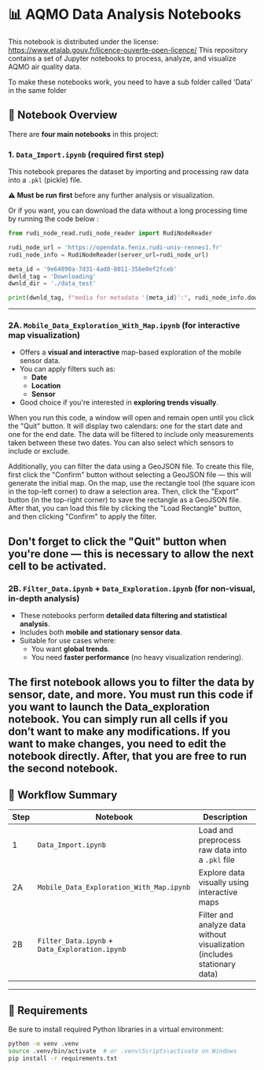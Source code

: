 # 📊 AQMO Data Analysis Notebooks
This notebook is distributed under the license: https://www.etalab.gouv.fr/licence-ouverte-open-licence/
This repository contains a set of Jupyter notebooks to process, analyze, and visualize AQMO air quality data.

To make these notebooks work, you need to have a sub folder called 'Data' in the same folder

## 🔧 Notebook Overview

There are **four main notebooks** in this project:

### 1. `Data_Import.ipynb` (**required first step**)
This notebook prepares the dataset by importing and processing raw data into a `.pkl` (pickle) file.

**⚠️ Must be run first** before any further analysis or visualization.

Or if you want, you can download the data without a long processing time by running the code below :

```python
from rudi_node_read.rudi_node_reader import RudiNodeReader

rudi_node_url = 'https://opendata.fenix.rudi-univ-rennes1.fr'
rudi_node_info = RudiNodeReader(server_url=rudi_node_url)

meta_id = '9e64890a-7d31-4ad8-8011-356e0ef2fceb'
dwnld_tag = 'Downloading'
dwnld_dir = './data_test'

print(dwnld_tag, f"media for metadata '{meta_id}':", rudi_node_info.download_files_for_metadata(meta_id, dwnld_dir))
```

---

### 2A. `Mobile_Data_Exploration_With_Map.ipynb` (for interactive map visualization)

- Offers a **visual and interactive** map-based exploration of the mobile sensor data.
- You can apply filters such as:
  - **Date**
  - **Location**
  - **Sensor**
- Good choice if you're interested in **exploring trends visually**.

When you run this code, a window will open and remain open until you click the "Quit" button. It will display two calendars: one for the start date and one for the end date. The data will be filtered to include only measurements taken between these two dates. You can also select which sensors to include or exclude.

Additionally, you can filter the data using a GeoJSON file. To create this file, first click the "Confirm" button without selecting a GeoJSON file — this will generate the initial map. On the map, use the rectangle tool (the square icon in the top-left corner) to draw a selection area. Then, click the "Export" button (in the top-right corner) to save the rectangle as a GeoJSON file. After that, you can load this file by clicking the "Load Rectangle" button, and then clicking "Confirm" to apply the filter.

Don't forget to click the "Quit" button when you're done — this is necessary to allow the next cell to be activated.
---

### 2B. `Filter_Data.ipynb` + `Data_Exploration.ipynb` (for non-visual, in-depth analysis)

- These notebooks perform **detailed data filtering and statistical analysis**.
- Includes both **mobile and stationary sensor data**.
- Suitable for use cases where:
  - You want **global trends**.
  - You need **faster performance** (no heavy visualization rendering).
  
The first notebook allows you to filter the data by sensor, date, and more. You must run this code if you want to launch the Data_exploration notebook. You can simply run all cells if you don’t want to make any modifications.
If you want to make changes, you need to edit the notebook directly.
After, that you are free to run the second notebook.
---

## 🚀 Workflow Summary

| Step | Notebook                          | Description                                                               |
|------|-----------------------------------|---------------------------------------------------------------------------|
| 1    | `Data_Import.ipynb`              | Load and preprocess raw data into a `.pkl` file                           |
| 2A   | `Mobile_Data_Exploration_With_Map.ipynb` | Explore data visually using interactive maps                             |
| 2B   | `Filter_Data.ipynb` + `Data_Exploration.ipynb` | Filter and analyze data without visualization (includes stationary data) |

---

## 📁 Requirements

Be sure to install required Python libraries in a virtual environment:

```bash
python -m venv .venv
source .venv/bin/activate  # or .venv\Scripts\activate on Windows
pip install -r requirements.txt
```
